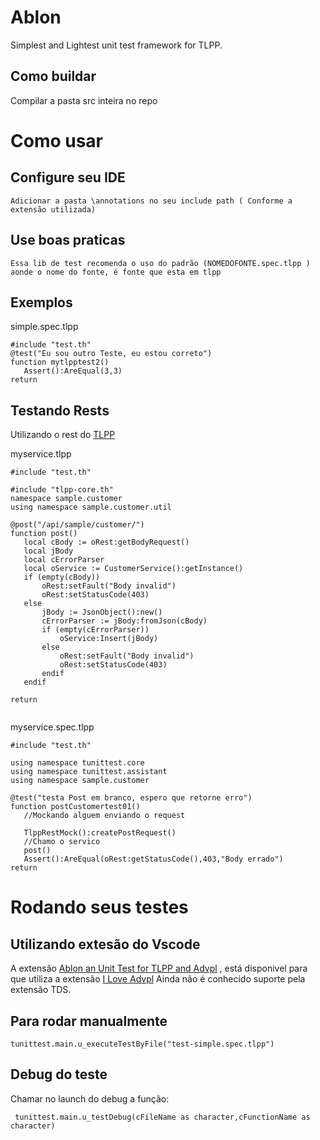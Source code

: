 # Ablon

Simplest and Lightest unit test framework for TLPP.

## Como buildar

Compilar a pasta src inteira no repo


# Como usar
## Configure seu IDE
    Adicionar a pasta \annotations no seu include path ( Conforme a extensão utilizada)
## Use boas praticas
    Essa lib de test recomenda o uso do padrão (NOMEDOFONTE.spec.tlpp ) aonde o nome do fonte, é fonte que esta em tlpp

## Exemplos    
simple.spec.tlpp
 ```
#include "test.th"
@test("Eu sou outro Teste, eu estou correto")
function mytlpptest2()
    Assert():AreEqual(3,3)
return

 ```

## Testando Rests
Utilizando o rest do [TLPP](https://tdn.totvs.com/display/tec/Rest)

myservice.tlpp
 ```
#include "test.th"

#include "tlpp-core.th"
namespace sample.customer
using namespace sample.customer.util

@post("/api/sample/customer/")
function post()
    local cBody := oRest:getBodyRequest()
    local jBody
    local cErrorParser
    local oService := CustomerService():getInstance()    
    if (empty(cBody))
        oRest:setFault("Body invalid")
        oRest:setStatusCode(403)
    else    
        jBody := JsonObject():new()
        cErrorParser := jBody:fromJson(cBody)
        if (empty(cErrorParser))
            oService:Insert(jBody)
        else
            oRest:setFault("Body invalid")
            oRest:setStatusCode(403)
        endif
    endif

return


 ```

myservice.spec.tlpp
 ```
#include "test.th"

using namespace tunittest.core
using namespace tunittest.assistant
using namespace sample.customer

@test("testa Post em branco, espero que retorne erro")
function postCustomertest01()
    //Mockando alguem enviando o request
    
    TlppRestMock():createPostRequest()
    //Chamo o servico
    post()
    Assert():AreEqual(oRest:getStatusCode(),403,"Body errado")    
return
 ```
# Rodando seus testes
## Utilizando extesão do Vscode 
A extensão [Ablon an Unit Test for TLPP and Advpl](https://marketplace.visualstudio.com/items?itemName=KillerAll.advpl-unit-test) , está disponivel para que utiliza a extensão [I Love Advpl](https://marketplace.visualstudio.com/items?itemName=KillerAll.advpl-vscode)
Ainda não é conhecido suporte pela extensão TDS.

## Para rodar manualmente 
```
tunittest.main.u_executeTestByFile("test-simple.spec.tlpp")
```

## Debug do teste

Chamar no launch do debug a função:
```
 tunittest.main.u_testDebug(cFileName as character,cFunctionName as character)
```

 